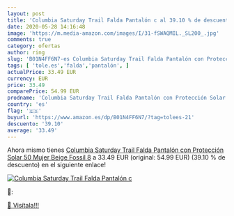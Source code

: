```yaml
---
layout: post
title: 'Columbia Saturday Trail Falda Pantalón c al 39.10 % de descuento'
date: 2020-05-28 14:16:48
image: 'https://m.media-amazon.com/images/I/31-fSWAQMIL._SL200_.jpg'
comments: true
category: ofertas
author: ring
slug: 'B01N4FF6N7-es Columbia Saturday Trail Falda Pantalón con Protección...'
tags: [ 'tole.es','falda','pantalón', ]
actualPrice: 33.49 EUR
currency: EUR
price: 33.49
comparePrice: 54.99 EUR
prodname: 'Columbia Saturday Trail Falda Pantalón con Protección Solar 50  Mujer  Beige  Fossil   8'
country: 'es'
flag: '🇪🇸'
buyurl: 'https://www.amazon.es/dp/B01N4FF6N7/?tag=tolees-21'
descuento: '39.10'
average: '33.49'
---
```


Ahora mismo tienes [Columbia Saturday Trail Falda Pantalón con Protección Solar 50  Mujer  Beige  Fossil   8](https://www.amazon.es/dp/B01N4FF6N7/?tag=tolees-21) a 33.49 EUR (original: 54.99 EUR) (39.10 %  de descuento) en el siguiente enlace!

[![Columbia Saturday Trail Falda Pantalón c](https://m.media-amazon.com/images/I/31-fSWAQMIL._SL200_.jpg)](https://www.amazon.es/dp/B01N4FF6N7/?tag=tolees-21)

🔎:


[🛒 Visítala!!!](https://www.amazon.es/dp/B01N4FF6N7/?tag=tolees-21)
